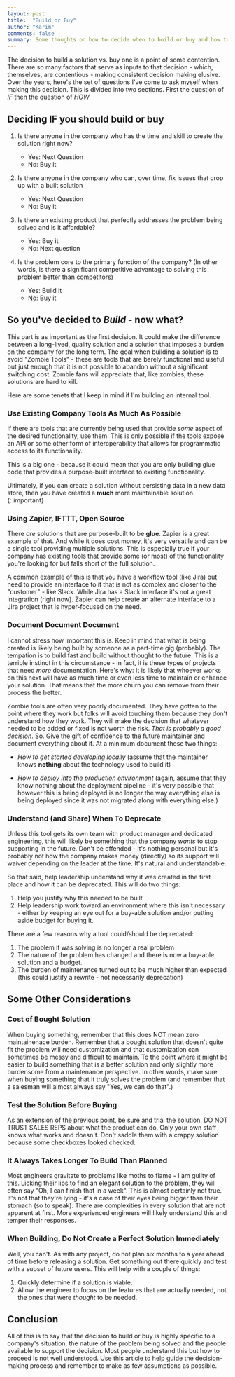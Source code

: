 ```yaml
---
layout: post
title:  "Build or Buy"
author: "Karim"
comments: false
summary: Some thoughts on how to decide when to build or buy and how to build if that's the decision
---
```


The decision to build a solution vs. buy one is a point of some contention.  There are so many factors that serve as inputs to that decision - which, themselves, are contentious - making consistent decision making elusive.  Over the years, here's the set of questions I've come to ask myself when making this decision.  This is divided into two sections.  First the question of *IF* then the question of *HOW*

## Deciding IF you should build or buy

1. Is there anyone in the company who has the time and skill to create the solution right now?
    * Yes: Next Question
    * No: Buy it

2. Is there anyone in the company who can, over time, fix issues that crop up with a built solution
    * Yes: Next Question
    * No: Buy it

3. Is there an existing product that perfectly addresses the problem being solved and is it affordable?
    * Yes: Buy it
    * No: Next question

4. Is the problem core to the primary function of the company? (In other words, is there a significant competitive advantage to solving this problem better than competitors)
    * Yes: Build it
    * No: Buy it

## So you've decided to *Build* - now what?

This part is as important as the first decision.  It could make the difference between a long-lived, quality solution and a solution that imposes a burden on the company for the long term.  The goal when building a solution is to avoid "Zombie Tools" - these are tools that are barely functional and useful but just enough that it is not possible to abandon without a significant switching cost.  Zombie fans will appreciate that, like zombies, these solutions are hard to kill.  

Here are some tenets that I keep in mind if I'm building an internal tool.

### Use Existing Company Tools As Much As Possible

If there are tools that are currently being used that provide *some* aspect of the desired functionality, use them.  This is only possible if the tools expose an API or some other form of interoperability that allows for programmatic access to its functionality.   

This is a big one - because it could mean that you are only building glue code that provides a purpose-built interface to existing functionality.  

Ultimately, if you can create a solution without persisting data in a new data store, then you have created a **much** more maintainable solution.{:.important}


### Using Zapier, IFTTT, Open Source

There *are* solutions that are purpose-built to be **glue**.  Zapier is a great example of that.  And while it does cost money, it's very versatile and can be a single tool providing multiple solutions.  This is especially true if your company has existing tools that provide some (or most) of the functionality you're looking for but falls short of the full solution.  

A common example of this is that you have a workflow tool (like Jira) but need to provide an interface to it that is not as complex and closer to the "customer" - like Slack.  While Jira has a Slack interface it's not a great integration (right now).  Zapier can help create an alternate interface to a Jira project that is hyper-focused on the need.


### Document Document Document

I cannot stress how important this is.  Keep in mind that what is being created is likely being built by someone as a part-time gig (probably).  The tempation is to build fast and build without thought to the future.  This is a terrible instinct in this circumstance - in fact, it is these types of projects that need *more* documentation.  Here's why: It is likely that whoever works on this next will have as much time or even less time to maintain or enhance your solution.  That means that the more churn you can remove from their process the better.  

Zombie tools are often very poorly documented.  They have gotten to the point where they work but folks will avoid touching them because they don't understand how they work.   They will make the decision that whatever needed to be added or fixed is not worth the risk.  *That is probably a good decision*.  So.  Give the gift of confidence to the future maintainer and document everything about it.   At a minimum document these two things:

* _How to get started developing locally_ (assume that the maintainer knows **nothing** about the technology used to build it)

* _How to deploy into the production environment_ (again, assume that they know nothing about the deployment pipeline - it's very possible that however this is being deployed is no longer the way everything else is being deployed since it was not migrated along with everything else.)

### Understand (and Share) When To Deprecate

Unless this tool gets its own team with product manager and dedicated engineering, this will likely be something that the company _wants_ to stop supporting in the future.  Don't be offended - it's nothing personal but it's probably not how the company makes money (directly) so its support will waiver depending on the leader at the time.  It's natural and understandable. 

So that said, help leadership understand why it was created in the first place and how it can be deprecated.  This will do two things: 

1. Help you justify why this needed to be built
2. Help leadership work toward an environment where this isn't necessary - either by keeping an eye out for a buy-able solution and/or putting aside budget for buying it.

There are a few reasons why a tool could/should be deprecated:
1. The problem it was solving is no longer a real problem
2. The nature of the problem has changed and there is now a buy-able solution and a budget.
3. The burden of maintenance turned out to be much higher than expected (this could justify a rewrite - not necessarily deprecation)

## Some Other Considerations

### Cost of Bought Solution

When buying something, remember that this does NOT mean zero maintainenace burden.   Remember that a bought solution that doesn't quite fit the problem will need customization and that customization can sometimes be messy and difficult to maintain.  To the point where it might be easier to build something that is a better solution and only slightly more burdensome from a maintenance perspective.  In other words, make sure when buying something that it truly solves the problem (and remember that a salesman will almost always say "Yes, we can do that".)

### Test the Solution Before Buying

As an extension of the previous point, be sure and trial the solution.  DO NOT TRUST SALES REPS about what the product can do.  Only your own staff knows what works and doesn't.  Don't saddle them with a crappy solution because some checkboxes looked checked.

### It Always Takes Longer To Build Than Planned

Most engineers gravitate to problems like moths to flame - I am guilty of this.  Licking their lips to find an elegant solution to the problem, they will often say "Oh, I can finish that in a week".  This is almost certainly not true.  It's not that they're lying - it's a case of their eyes being bigger than their stomach (so to speak).  There are complexities in every solution that are not apparent at first.  More experienced engineers will likely understand this and temper their responses.  

### When Building, Do Not Create a Perfect Solution Immediately

Well, you can't.  As with any project, do not plan six months to a year ahead of time before releasing a solution.  Get something out there quickly and test with a subset of future users.  This will help with a couple of things:

1) Quickly determine if a solution is viable.
2) Allow the engineer to focus on the features that are actually needed, not the ones that were _thought_ to be needed.

## Conclusion

All of this is to say that the decision to build or buy is highly specific to a company's situation, the nature of the problem being solved and the people available to support the decision.  Most people understand this but how to proceed is not well understood.  Use this article to help guide the decision-making process and remember to make as few assumptions as possible.